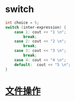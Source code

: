 # switch
```c++
int choice = 5;
switch (inter-expression) {
    case 1: cout << "1 \n";
        break; 
    case 2: cout << "2 \n";
        break; 
    case 3: cout << "3 \n";
        break; 
    case 4: cout << "4 \n";
    default:  cout << "5 \n";
}
```

# [文件操作](./file.cpp)


